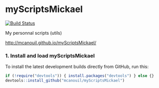 myScriptsMickael
================
[![Build Status](https://travis-ci.org/mcanouil/myScriptsMickael.svg?branch=master)](https://travis-ci.org/mcanouil/myScriptsMickael)

My personnal scripts (utils)

http://mcanouil.github.io/myScriptsMickael/

### 1. Install and load myScriptsMickael
To install the latest development builds directly from GitHub, run this:
```r
if (!require("devtools")) { install.packages("devtools") } else {}
devtools::install_github("mcanouil/myScriptsMickael")
```
